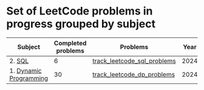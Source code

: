 # Set of LeetCode problems in progress grouped by subject

| Subject | Completed problems | Problems | Year |
| --- | --- | --- | --- |
| 2. [SQL](https://leetcode.com/explore/learn/card/sql-language/) | 6 | [track_leetcode_sql_problems](https://github.com/jaymanvirk/track_leetcode_sql_problems) | 2024 |
| 1. [Dynamic Programming](https://leetcode.com/explore/learn/card/dynamic-programming/) | 30 | [track_leetcode_dp_problems](https://github.com/jaymanvirk/track_leetcode_dp_problems) | 2024 |



